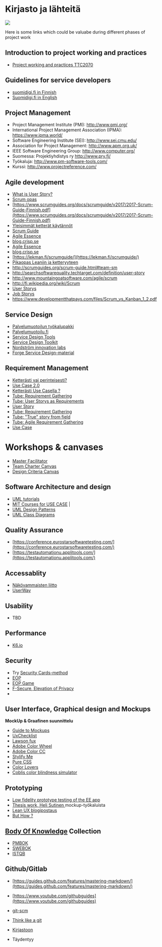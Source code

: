# Kirjasto ja lähteitä

![](https://openclipart.org/image/300px/svg_to_png/268463/Library-no-text.png)

Here is some links which could be valuabe during different phases of project work

## Introduction to project working and practices

* [Project working and practices TTC2070](http://ttc2070.pages.labranet.jamk.fi/en)


## Guidelines for service developers

* [suomidigi.fi in Finnish](https://www.suomidigi.fi/)
* [Suomidigi.fi in English](https://www.suomidigi.fi/en)

## Project Management

*  Project Management Institute (PMI): http://www.pmi.org/
*  International Project Management Association (IPMA): https://www.ipma.world/
*  Software Engineering Institute (SEI): http://www.sei.cmu.edu/
*  Association for Project Management: http://www.apm.org.uk/
*  IEEE Software Engineering Group: http://www.computer.org/
*  Suomessa: Projektiyhdistys ry http://www.pry.fi/
*  Työkaluja: http://www.pm-software-tools.com/
*  Kurssi: http://www.projectreference.com/


## Agile development

* [What is User Story?](https://www.visual-paradigm.com/guide/agile-software-development/what-is-user-story/)
* [Scrum opas](https://www.scrumguides.org/docs/scrumguide/v2017/2017-Scrum-Guide-Finnish.pdf)
* [https://www.scrumguides.org/docs/scrumguide/v2017/2017-Scrum-Guide-Finnish.pdf](https://www.scrumguides.org/docs/scrumguide/v2017/2017-Scrum-Guide-Finnish.pdf)
* [Yleisimmät ketterät käytännöt](https://www.meteoriitti.com/2013/06/06/ketteryys-haltuun-yleisimmat-ketterat-kaytannot/)
* [Scrum Guide](https://www.scrumguides.org/scrum-guide.html)
* [Agile Essence](https://www.ivarjacobson.com/services/agile-essentials-starter-pack-agile-practices)
* [blog.crisp.se](https://blog.crisp.se/)
* [Agile Essence](https://www.ivarjacobson.com/services/agile-essentials-starter-pack-agile-practices)
* [blog.crisp.se](https://blog.crisp.se/)
* [https://lekman.fi/scrumguide/](https://lekman.fi/scrumguide/)
* [Pikaopas Leaniin ja ketteryyteen](https://docplayer.fi/48461781-Agile-opas-pikaopas-leaniin-ja-ketteryyteen.html)
* http://scrumguides.org/scrum-guide.html#team-sm
* http://searchsoftwarequality.techtarget.com/definition/user-story
* http://www.mountaingoatsoftware.com/agile/scrum
* http://fi.wikipedia.org/wiki/Scrum
* [User Storys](http://en.wikipedia.org/wiki/User_story)
* [Job Storys](http://blog.intercom.io/using-job-stories-design-features-ui-ux/)
* https://www.developmentthatpays.com/files/Scrum_vs_Kanban_1_2.pdf

## Service Design


* [Palvelumuotoilun työkalupakki](http://sdt.fi)
* [Palvelumuotoilu.fi](http://palvelumuotoilu.fi/)
* [Service Design Tools](http://www.servicedesigntools.org/)
* [Service Design Toolkit](http://www.servicedesigntoolkit.org/)
* [Nordström innovation labs](https://www.youtube.com/watch?v=szr0ezLyQHY)
* [Forge Service Design-material](https://github.com/forgeservicelab/forge-sdt)

## Requirement Management

* [Ketterästi vai perinteisesti?](http://sytyke.org/lehtiarkisto/kirj/st20092/ST092-16A.pdf)
* [Use Case 2.0](https://www.ivarjacobson.com/sites/default/files/field_iji_file/article/use-case_2_0_jan11.pdf)
* [Ketterästi Use Casella ?](http://agilemodeling.com/artifacts/useCaseDiagram.htm)
* [Tube: Requirement Gathering](http://www.youtube.com/watch?v=rSwVZJT9j1c)
* [Tube: User Storys as Requirements](http://www.youtube.com/watch?v=6q5-cVeNjCE)
* [User Story](http://searchsoftwarequality.techtarget.com/definition/user-story)
* [Tube: Requirement Gathering](http://www.youtube.com/watch?v=txK1225LlVM)
* [Tube: "True" story from field](http://www.youtube.com/watch?v=l_GTTyE9i9Y)
* [Tube: Agile Requirement Gathering](http://www.youtube.com/watch?v=iUIWLNiGYEk)
* [Use Case](https://pdfs.semanticscholar.org/7b14/abf0d22aa7cabccd134b64e0b1c3ce14b456.pdf) 


# Workshops & canvases

* [Master Facilitator](http://masterfacilitator.com/canvas-collection/)
* [Team Charter Canvas](https://designabetterbusiness.com/2017/08/24/team-charter-canvas/)
* [Design Criteria Canvas](https://skillsofthemodernage.com.au/downloads/playshop/dabb-design-criteria-canvas.pdf)

## Software Architecture and design

* [UML tutorials](http://www.tutorialspoint.com/uml/index.htm)
* [MIT Courses for USE CASE](http://ocw.mit.edu/courses/architecture/4-297-special-problems-in-architecture-studies-fall-2000/labs/UML1.pdf) |
* [UML Design Patterns](http://en.wikipedia.org/wiki/Architectural_pattern_(computer_science))
* [UML Class Diagrams](https://en.wikipedia.org/wiki/Unified_Modeling_Language#Diagrams)

## Quality Assurance

* [https://conference.eurostarsoftwaretesting.com/](https://conference.eurostarsoftwaretesting.com/)
* [https://testautomationu.applitools.com/](https://testautomationu.applitools.com/)

## Accessablity

* [Näkövammaisten liitto](https://www.nkl.fi/fi)
* [UserWay](https://userway.org/)

## Usability

* TBD

## Performance

* [K6.io](https://k6.io/)

## Security

* Try [Security Cards-method](http://securitycards.cs.washington.edu/cards.html)
* [EOP](https://github.com/adamshostack/eop)
* [EOP Game](https://eopgame.azurewebsites.net/)
* [F-Secure, Elevation of Privacy](https://github.com/F-Secure/elevation-of-privacy/tree/master/print-ready)
* [](https://github.com/adamshostack/eop)


## User Interface, Graphical design and Mockups

**MockUp & Graafinen suunnittelu**

* [Guide to Mockups](https://www.uxpin.com/studio/ebooks/guide-to-mockups/)
* [UxChecklist](https://uxchecklist.github.io/)
* [Lawson fux](https://lawsofux.com/)
* [Adobe Color Wheel](https://color.adobe.com/create/color-wheel/)
* [Adobe Color CC](https://color.adobe.com/explore/newest/)
* [Stylify Me](http://stylifyme.com/?stylify=contriboard.n4sjamk.org)
* [Pure CSS](http://purecss.io/)
* [Color Lovers](http://www.colourlovers.com/palettes)
* [Coblis color blindness simulator](http://www.color-blindness.com/coblis-color-blindness-simulator/)

## Prototyping

* [Low fidelity prototype testing of the EE app](https://www.youtube.com/watch?v=yafaGNFu8Eg) 
* [Thesis work, Heli Sutinen ](https://www.theseus.fi/handle/10024/86173) mockup-työkaluista
* [Lean UX blogipostaus](https://www.smashingmagazine.com/2011/03/lean-ux-getting-out-of-the-deliverables-business/)
* [But How ?](http://www.youtube.com/watch?v=7OSkB4BCx00)

## [Body Of Knowledge](https://en.wikipedia.org/wiki/Body_of_knowledge) Collection

* [PMBOK](https://www.pmi.org/pmbok-guide-standards)
* [SWEBOK](https://www.computer.org/web/swebok/v3)
* [ISTQB](https://www.istqb.org/)

## Github/Gitlab

* [https://guides.github.com/features/mastering-markdown/](https://guides.github.com/features/mastering-markdown/)
* [https://www.youtube.com/githubguides](https://www.youtube.com/githubguides)
* [git-scm](http://git-scm.com/book/en/v2)
* [Think like a git](http://think-like-a-git.net/sections/about-this-site.html)









* [Kirjastoon](https://jamkit.pages.labranet.jamk.fi/project-templates/en-opf-2021-core-template-v2/90-Quality-and-support/library/)
* Täydentyy 
